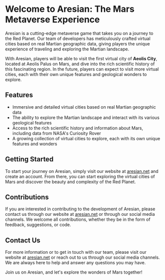 # Welcome to Aresian: The Mars Metaverse Experience
Aresian is a cutting-edge metaverse game that takes you on a journey to the Red Planet. Our team of developers has meticulously crafted virtual cities based on real Martian geographic data, giving players the unique experience of traveling and exploring the Martian landscape.

With Aresian, players will be able to visit the first virtual city of **Aeolis City**, located at Aeolis Palus on Mars, and dive into the rich scientific history of this fascinating region. In the future, players can expect to visit more virtual cities, each with their own unique features and geological wonders to explore.

## Features
- Immersive and detailed virtual cities based on real Martian geographic data
- The ability to explore the Martian landscape and interact with its various geological features
- Access to the rich scientific history and information about Mars, including data from NASA's Curiosity Rover
- A growing collection of virtual cities to explore, each with its own unique features and wonders

## Getting Started
To start your journey on Aresian, simply visit our website at [aresian.net](https://aresian.net) and create an account. From there, you can start exploring the virtual cities of Mars and discover the beauty and complexity of the Red Planet.

## Contributions
If you are interested in contributing to the development of Aresian, please contact us through our website at [aresian.net](https://aresian.net) or through our social media channels. We welcome all contributions, whether they be in the form of feedback, suggestions, or code.

## Contact Us
For more information or to get in touch with our team, please visit our website at [aresian.net](https://aresian.net) or reach out to us through our social media channels. We are always here to help and answer any questions you may have.

Join us on Aresian, and let's explore the wonders of Mars together!